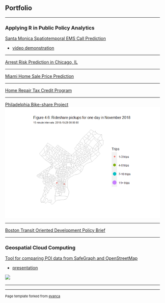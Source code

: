 ## Portfolio

---

### Applying R in Public Policy Analytics

[Santa Monica Spatiotemporal EMS Call Prediction](/project_markdowns/Siren-EMS-Demand-Prediction.html)
- [video demonstration](https://youtu.be/RZF3mLuHx_w)

---
[Arrest Risk Prediction in Chicago, IL](/project_markdowns/Predictive-Policing.html)

---
[Miami Home Sale Price Prediction](/project_markdowns/Miami-Prediction-Oct-12.html)

---
[Home Repair Tax Credit Program](/project_markdowns/Home-repair-tax-credits.html)

---
[Philadelphia Bike-share Project](/project_markdowns/bikeshare_BingchuChen.html)
<img src="project_markdowns/bikeshare_BingchuChen_files/figure-html/animate-1.gif?raw=true"/>

---    
[Boston Transit Oriented Development Policy Brief](/project_markdowns/boston_tod_policy.html)    

---

### Geospatial Cloud Computing

[Tool for comparing POI data from SafeGraph and OpenStreetMap](https://github.com/BCCghspace/BingchuChen-EugeneChong-project)
- [presentation](/presentation/MUSA_509_Final_Project.pdf)
<img src="images/website.gif?raw=true"/>

---



---
<p style="font-size:11px">Page template forked from <a href="https://github.com/evanca/quick-portfolio">evanca</a></p>
<!-- Remove above link if you don't want to attibute -->
